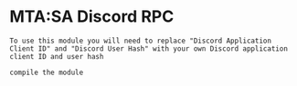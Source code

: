 # MTA:SA Discord RPC

`To use this module you will need to replace "Discord Application Client ID" and "Discord User Hash" with your own Discord application client ID and user hash`

`compile the module`
